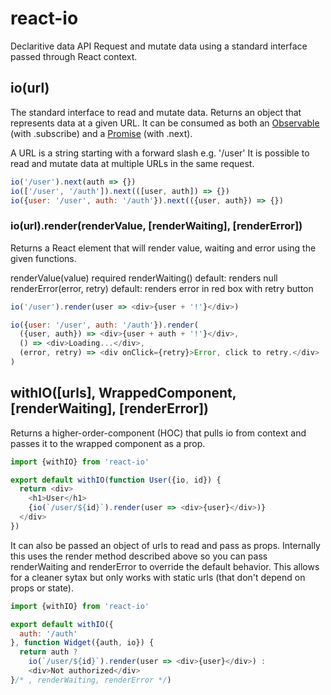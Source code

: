# react-io
Declaritive data API
Request and mutate data using a standard interface passed through React context.

## io(url)
The standard interface to read and mutate data.
Returns an object that represents data at a given URL.
It can be consumed as both an [Observable](https://github.com/zenparsing/es-observable) (with .subscribe) and a [Promise](https://developer.mozilla.org/en/docs/Web/JavaScript/Reference/Global_Objects/Promise) (with .next).

A URL is a string starting with a forward slash e.g. '/user'
It is possible to read and mutate data at multiple URLs in the same request.
```javascript
io('/user').next(auth => {})
io(['/user', '/auth']).next(([user, auth]) => {})
io({user: '/user', auth: '/auth'}).next(({user, auth}) => {})
```

### io(url).render(renderValue, [renderWaiting], [renderError])
Returns a React element that will render value, waiting and error using the given functions.

renderValue(value) required
renderWaiting() default: renders null
renderError(error, retry) default: renders error in red box with retry button

```javascript
io('/user').render(user => <div>{user + '!'}</div>)
```

```javascript
io({user: '/user', auth: '/auth'}).render(
  ({user, auth}) => <div>{user + auth + '!'}</div>,
  () => <div>Loading...</div>,
  (error, retry) => <div onClick={retry}>Error, click to retry.</div>
)
```

## withIO([urls], WrappedComponent, [renderWaiting], [renderError])
Returns a higher-order-component (HOC) that pulls io from context and passes it to the wrapped component as a prop.

```javascript
import {withIO} from 'react-io'

export default withIO(function User({io, id}) {
  return <div>
    <h1>User</h1>
    {io(`/user/${id}`).render(user => <div>{user}</div>)}
  </div>
})
```

It can also be passed an object of urls to read and pass as props.
Internally this uses the render method described above so you can pass renderWaiting and renderError to override the default behavior.
This allows for a cleaner sytax but only works with static urls (that don't depend on props or state).

```javascript
import {withIO} from 'react-io'

export default withIO({
  auth: '/auth'
}, function Widget({auth, io}) {
  return auth ?
    io(`/user/${id}`).render(user => <div>{user}</div>) :
    <div>Not authorized</div>
}/* , renderWaiting, renderError */)
```
